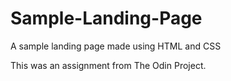 # Sample-Landing-Page
A sample landing page made using HTML and CSS

This was an assignment from The Odin Project.

